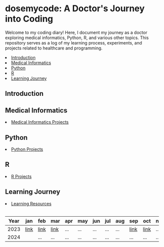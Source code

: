 # dosemycode: A Doctor's Journey into Coding

<p>Welcome to my coding diary! Here, I document my journey as a doctor exploring medical informatics, Python, R, and various other topics. This repository serves as a log of my learning process, experiments, and projects related to healthcare and programming.</p>

<li><a href="#VIM">Introduction</a></li>
<li><a href="#medical-informatics">Medical Informatics</a></li>
<li><a href="#python">Python</a></li>
<li><a href="#r">R</a></li>
<li><a href="#learning-journey">Learning Journey</a></li>

<h2 id="introduction">Introduction</h2>
<h2 id="medical-informatics">Medical Informatics</h2>

<li><a href="link/to/medical_informatics_projects">Medical Informatics Projects</a></li>
<h2 id="python">Python</h2>
<li><a href="link/to/python_projects">Python Projects</a></li>
<h2 id="r">R</h2>
<li><a href="link/to/r_projects">R Projects</a></li>
<h2 id="learning-journey">Learning Journey</h2>
<li><a href="link/to/learning_resources">Learning Resources</a></li>


<br>

| Year | jan | feb | mar | apr | may | jun | jul | aug| sep| oct | nov | dec
| --- | --- | --- | --- | --- | --- | --- | --- | --- | --- | --- | --- | --- | 
| 2023 | [link](https://github.com/GrigorijSchleifer/codeNewbie/blob/main/2023/january.md) | [link](https://github.com/GrigorijSchleifer/codeNewbie/blob/main/2023/february.md) | [link](https://github.com/GrigorijSchleifer/codeNewbie/blob/main/2023/march.md) | ... | ... | ... | ... | ... | [link](https://github.com/GrigorijSchleifer/codeNewbie/blob/main/2023/september.md) | [link](https://github.com/GrigorijSchleifer/codeNewbie/blob/main/2023/october.md) | ... | ... |
| 2024 |  | ... | ... | ... | ... | ... | ... | ... | ... | ... | ... | ... | ... |